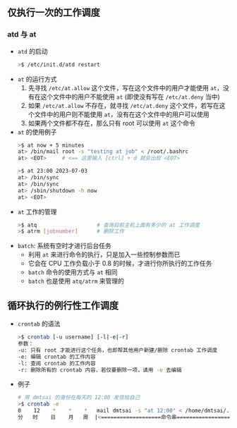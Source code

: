 ## 仅执行一次的工作调度

### atd 与 at

- `atd` 的启动
  ```bash
  >$ /etc/init.d/atd restart
  ```
- `at` 的运行方式
  1. 先寻找 `/etc/at.allow` 这个文件，写在这个文件中的用户才能使用 `at`，没有在这个文件中的用户不能使用 `at` (即使没有写在 `/etc/at.deny` 当中)
  2. 如果 `/etc/at.allow` 不存在，就寻找 `/etc/at.deny` 这个文件，若写在这个文件中的用户则不能使用 `at`，没有在这个文件中的用户可以使用
  3. 如果两个文件都不存在，那么只有 root 可以使用 `at` 这个命令
- `at` 的使用例子
  ```bash
  >$ at now + 5 minutes
  at> /bin/mail root -s "testing at job" < /root/.bashrc
  at> <EOT>     # <== 这里输入 [ctrl] + d 就会出现 <EOT>

  >$ at 23:00 2023-07-03
  at> /bin/sync
  at> /bin/sync
  at> /sbin/shutdown -h now
  at> <EOT>
  ```
- `at` 工作的管理
  ```bash
  >$ atq                   # 查询目前主机上面有多少的 at 工作调度
  >$ atrm [jobnumber]      # 删除工作
  ```
- `batch`: 系统有空时才进行后台任务
  - 利用 `at` 来进行命令的执行，只是加入一些控制参数而已
  - 它会在 CPU 工作负载小于 0.8 的时候，才进行你所执行的工作任务
  - `batch` 命令的使用方式与 `at` 相同
  - `batch` 也是使用 `atq/atrm` 来管理的

## 循环执行的例行性工作调度

- `crontab` 的语法
  ```bash
  >$ crontab [-u username] [-l|-e|-r]
  参数：
  -u: 只有 root 才能进行这个任务，也即帮其他用户新建/删除 crontab 工作调度
  -e: 编辑 crontab 的工作内容
  -l: 查阅 crontab 的工作内容
  -r: 删除所有的 crontab 内容，若仅要删除一项，请用 -e 去编辑
  ```
- 例子
  ```bash
  # 用 dmtsai 的身份在每天的 12:00 发信给自己
  >$ crontab -e
  0    12    *    *    *   mail dmtsai -s "at 12:00" < /home/dmtsai/.bashrc
  分   时    日    月   周  |<===================命令串======================>|
  ```
  